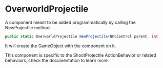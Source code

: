 # OverworldProjectile
A component meant to be added programmatically by calling the NewProjectile method:

```cs
public static OverworldProjectile NewProjectile(NPCControl parent, int spriteindex, Vector3 startpos, Vector3 target, Vector3 spin, Vector3 angle, Vector3 size, string particleondeath, float arc, float time, float shadowsize)
```
It will create the GameObject with the component on it.

This component is specific to the ShootProjectile ActionBehavior or related behavioirs, check the documentation to learn more.
